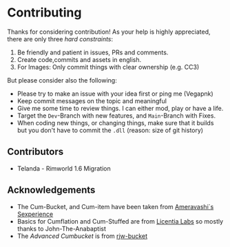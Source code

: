 # Contributing

Thanks for considering contribution! 
As your help is highly appreciated, there are only three *hard constraints*:

1. Be friendly and patient in issues, PRs and comments.
2. Create code,commits and assets in english. 
3. For Images: Only commit things with clear ownership (e.g. CC3)

But please consider also the following: 

* Please try to make an issue with your idea first or ping me (Vegapnk)
* Keep commit messages on the topic and meaningful
* Give me some time to review things. I can either mod, play or have a life.
* Target the `Dev`-Branch with new features, and `Main`-Branch with Fixes.
* When coding new things, or changing things, make sure that it builds but you don't have to commit the `.dll` (reason: size of git history)

## Contributors 

- Telanda - Rimworld 1.6 Migration

## Acknowledgements

- The Cum-Bucket, and Cum-item have been taken from [Ameravashi`s Sexperience](https://gitgud.io/amevarashi/rjw-sexperience/)
- Basics for Cumflation and Cum-Stuffed are from [Licentia Labs](https://gitgud.io/John-the-Anabaptist/licentia-labs) so mostly thanks to John-The-Anabaptist
- The _Advanced Cumbucket_ is from [rjw-bucket](https://gitgud.io/Thomas404/rjw-bucket)